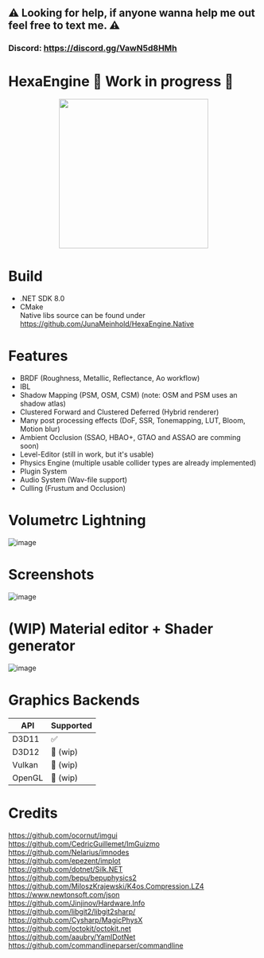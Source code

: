 ## :warning: Looking for help, if anyone wanna help me out feel free to text me. :warning:
### Discord: https://discord.gg/VawN5d8HMh

# HexaEngine :construction: Work in progress :construction:
<p align="center">
  <img width="300" height="300" src="https://raw.githubusercontent.com/JunaMeinhold/HexaEngine/master/icon.png">
</p>

# Build
- .NET SDK 8.0
- CMake<br/>
Native libs source can be found under https://github.com/JunaMeinhold/HexaEngine.Native

# Features
- BRDF (Roughness, Metallic, Reflectance, Ao workflow)
- IBL
- Shadow Mapping (PSM, OSM, CSM) (note: OSM and PSM uses an shadow atlas)
- Clustered Forward and Clustered Deferred (Hybrid renderer)
- Many post processing effects (DoF, SSR, Tonemapping, LUT, Bloom, Motion blur)
- Ambient Occlusion (SSAO, HBAO+, GTAO and ASSAO are comming soon)
- Level-Editor (still in work, but it's usable)
- Physics Engine (multiple usable collider types are already implemented)
- Plugin System
- Audio System (Wav-file support)
- Culling (Frustum and Occlusion)

# Volumetrc Lightning
![image](https://github.com/HexaEngine/HexaEngine/assets/46632782/731a1c0b-6b97-4824-b0d9-fc71fe87c96d)

# Screenshots
![image](https://github.com/HexaEngine/HexaEngine/assets/48071553/f2ef8b73-b341-461a-91b6-8da390913ac7)

# (WIP) Material editor + Shader generator
![image](https://github.com/JunaMeinhold/HexaEngine/assets/46632782/8a3acc3d-3fad-4083-88fd-3613ffd6b30f)

# Graphics Backends
| API     | Supported          |
| ------- | ------------------ |
| D3D11   | :white_check_mark: |
| D3D12   | :construction: (wip) |
| Vulkan  | :construction: (wip) |
| OpenGL  | :construction: (wip) |

# Credits
https://github.com/ocornut/imgui  
https://github.com/CedricGuillemet/ImGuizmo  
https://github.com/Nelarius/imnodes  
https://github.com/epezent/implot  
https://github.com/dotnet/Silk.NET  
https://github.com/bepu/bepuphysics2  
https://github.com/MiloszKrajewski/K4os.Compression.LZ4  
https://www.newtonsoft.com/json  
https://github.com/Jinjinov/Hardware.Info  
https://github.com/libgit2/libgit2sharp/  
https://github.com/Cysharp/MagicPhysX  
https://github.com/octokit/octokit.net  
https://github.com/aaubry/YamlDotNet  
https://github.com/commandlineparser/commandline  
